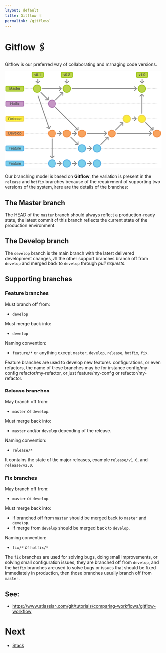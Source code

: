 ```yaml
---
layout: default
title: Gitflow 🖇️
permalink: /gitflow/
---
```


# Gitflow 🖇️

Gitflow is our preferred way of collaborating and managing code versions.

![](/assets/img/gitflow.png)

Our branching model is based on **Gitflow**, the variation is present in the `release` and `hotfix` branches because of the requirement of supporting two versions of the system, here are the details of the branches:

## The **Master** branch
The HEAD of the `master` branch should always reflect a production-ready state, the latest commit of this branch reflects the current state of the production environment.

## The **Develop** branch
The `develop` branch is the main branch with the latest delivered development changes, all the other support branches branch off from `develop` and merged back to `develop` through *pull requests*.

## Supporting branches

### **Feature** branches

Must branch off from:
- `develop`

Must merge back into:
- `develop`

Naming convention:
- `feature/*` or anything except `master`, `develop`, `release`, `hotfix`, `fix`.

Feature branches are used to develop new features, configurations, or even refactors, the name of these branches may be for instance config/my-config refactor/my-refactor, or just feature/my-config or refactor/my-refactor.

### **Release** branches

May branch off from:
- `master` or `develop`.

Must merge back into:
- `master` and/or `develop` depending of the release.

Naming convention:
- `release/*`

It contains the state of the major releases, example `release/v1.0`, and `release/v2.0`.

### **Fix** branches

May branch off from:
- `master` or `develop`.

Must merge back into:
- If branched off from `master` should be merged back to `master` and `develop`. 
- If merge from `develop` should be merged back to `develop`.

Naming convention:
- `fix/*` or `hotfix/*`

The `fix` branches are used for solving bugs, doing small improvements, or solving small configuration issues, they are branched off from `develop`, and the `hotfix` branches are used to solve bugs or issues that should be fixed immediately in production, then those branches usually branch off from `master`.

## See:

- <https://www.atlassian.com/git/tutorials/comparing-workflows/gitflow-workflow>

# Next

- [Stack](/stack/django.md)
